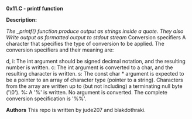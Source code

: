 __0x11.C - printf function__

**Description:**

*The \_printf() function produce output as strings inside a quote. They also Write
output as formatted output to stdout stream*
Conversion specifiers
A character that specifies the type of conversion to be applied. The conversion specifiers and their meaning are:

d, i: The int argument should be signed decimal notation, and the resulting number is written.
c: The int argument is converted to a char, and the resulting character is written.
s: The const char * argument is expected to be a pointer to an array of character type (pointer to a string). Characters from the array are written up to (but not including) a terminating null byte ('\0').
%: A '%' is written. No argument is converted. The complete conversion specification is '%%'.

**Authors**
This repo is written by jude207 and blakdothraki.
